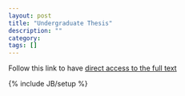 ```yaml
---
layout: post
title: "Undergraduate Thesis"
description: ""
category: 
tags: []
---
```


Follow this link to have [direct access to the full text](http://132.248.9.195/ptd2013/abril/305148315/Index.html)

{% include JB/setup %}
